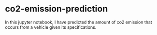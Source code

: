 # co2-emission-prediction
In this jupyter notebook, I have predicted the amount of co2 emission that occurs from a vehicle given its specifications.
